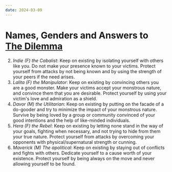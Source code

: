 ```yaml
---
date: 2024-03-09
---
```


# Names, Genders and Answers to [The Dilemma](setting_and_themes.md#^476916)

2. *Indie (F) the Cabalist*: Keep on existing by isolating yourself with others like you. Do not make your presence known to your victims. Protect yourself from attacks by not being known and by using the strength of your peers if the need arises.
3. *Lalita (F) the Manipulator*: Keep on existing by convincing others you are a good monster. Make your victims accept your monstrous nature, and convince them that you are desirable. Protect yourself by using your victim's love and admiration as a shield.
4. *Davor (M) the Utilitarian*: Keep on existing by putting on the facade of a do-gooder and try to minimize the impact of your monstrous nature. Survive by being loved by a group or community convinced of your good intentions and the help of like-minded individuals.
5. *Hera (F) the Rebel*: Keep on existing by letting none stand in the way of your goals, fighting when necessary, and not trying to hide from them your true nature. Protect yourself from attacks by overcoming your opponents with physical/supernatural strength or cunning.
6. *Maverick (M) The apolitical*: Keep on existing by staying out of conflicts and fights with others. Dedicate yourself to a cause worth of your existence. Protect yourself by being always on the move and never allowing yourself to be found.